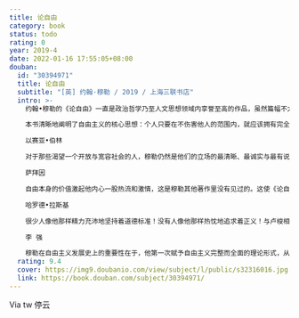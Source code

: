 ```yaml
---
title: 论自由
category: book
status: todo
rating: 0
year: 2019-4
date: 2022-01-16 17:55:05+08:00
douban:
  id: "30394971"
  title: 论自由
  subtitle: "[英] 约翰·穆勒 / 2019 / 上海三联书店"
  intro: >-
    约翰•穆勒的《论自由》一直是政治哲学乃至人文思想领域内享誉至高的作品，虽然篇幅不大，却是一部划时代的思想巨著，它深化了启蒙运动以来关于个人自由和政治自由的论述，集古典自由主义理论体系之大成，成为历久不衰的经典之作。

    本书清晰地阐明了自由主义的核心思想：个人只要在不伤害他人的范围内，就应该拥有完全的思想自由、言论自由和个性自由（行动自由），而这一原则的实施，有赖于对政府及社会权力的界定和限制，这也正是本书最早的中译者严复先生将其译为“群己权界”的渊源所在，这种思考对每一个迈向现代社会的国家来说，仍然至关重要。

    以赛亚•伯林

    对于那些渴望一个开放与宽容社会的人，穆勒仍然是他们的立场的最清晰、最诚实与最有说服力的表达者。关于人类那些最基本的特征与志向，穆勒说出了某些真实而重要的东西。

    萨拜因

    自由本身的价值激起他内心一股热流和激情，这是穆勒其他著作里没有见过的。这使《论自由》与弥尔顿的《雅典最高法院法官》并成为捍卫自由的经典著作。

    哈罗德•拉斯基

    很少人像他那样精力充沛地坚持着道德标准！没有人像他那样热忱地追求着正义！与卢梭相比，他的情感之火似乎烧得苍白无力；但是卢梭的感染力深入人心之处，也正是穆勒提高人们思想境界的地方。和任何人一样，他高举着理性之灯，这盏灯由于他的存在而发出更加璀璨之光！

    李 强

    穆勒在自由主义发展史上的重要性在于，他第一次赋予自由主义完整而全面的理论形式，从心理学、认识论、历史观、伦理观等角度为当时已经达到黄金时期的自由主义提供了哲学基础，并以充沛的激情与清晰的逻辑对个人自由的理想作出强有力的辩护。
  rating: 9.4
  cover: https://img9.doubanio.com/view/subject/l/public/s32316016.jpg
  link: https://book.douban.com/subject/30394971/
---
```


Via tw 停云
